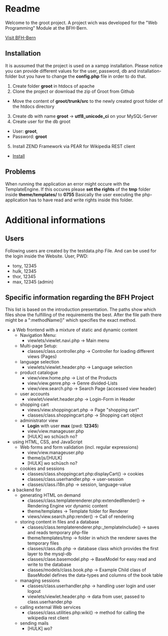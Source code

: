# Readme
Welcome to the groot project.
A project wich was developed for the "Web Programming" Module at the BFH-Bern.

[Visit BFH-Bern](http://http://www.ti.bfh.ch/)

## Installation
It is aussumed that the project is used on a xampp installation.
Please notice you can provide different values for the user, password, db and installation-folder but you have to change the **config.php** file in order to do that.
1. Create folder **groot** in htdocs of apache
2. Clone the project or download the zip of Groot from Github
  * Move the content of **groot/trunk/src** to the newly created groot folder of the htdocs directory
3. Create db with name **groot** -> **utf8_unicode_ci** on your MySQL-Server
4. Create user for the db groot
  * User: **groot**,
  * Password: **groot**
5. Install ZEND Framework via PEAR for Wikipedia REST client
  * [Install](https://code.google.com/p/zend/)

## Problems
When running the application an error might occure with the TemplateEngine.
If this occures please **set the rights** of the **tmp** folder inside **theme/templates/** to **0755**
Basically the user executing the php-application has to have read and write rights inside this folder.

# Additional informations
## Users
Following users are created by the testdata.php File.
And can be used for the login inside the Website.
User, PWD:
* tony, 12345
* hulk, 12345
* thor, 12345
* max, 12345 (admin)

## Specific information regarding the BFH Project
This list is based on the introduction presentation.
The paths show which files show the fulfilling of the requirements the best.
After the file path there might be a ":methodName()" which specifies the
exact method.
* a Web frontend with a mixture of static and dynamic content
  * Navigation Menu:
    * viewlets/viewlet.navi.php -> Main menu
  * Multi-page Setup:
    * classes/class.controller.php -> Controller for loading different views (Pages)
  * language selection
    * viewlets/viewlet.header.php -> Language selection
  * product catalogue
    * view/view.home.php -> List of the Products
    * view/view.genre.php -> Genre divided-Lists
    * view/view.search.php -> Search Page (accessed view header)
  * user accounts
    * viewlet/viewlet.header.php -> Login-Form in Header
  * shopping cart
    * views/view.shoppingcart.php -> Page "shopping cart"
    * classes/class.shoppingcart.php -> Shopping cart object
  * administrator view
    * **Login** with user **max** (pwd: **12345**)
    * view/view.manageuser.php
    * [HULK] wo schüsch no?
* using HTML, CSS, and JavaScript
  * Web forms and form validation (incl. regular expressions)
    * view/view.manageuser.php
    * theme/js/[HULK]
    * [HULK] wo schüsch no?
  * cookies and sessions
    * classes/class.shoppingcart.php:displayCart() -> cookies
    * classes/class.userhandler.php -> user-session
    * classes/class.i18n.php -> session, language-value
* a backend for
  * generating HTML on demand
    * classes/class.templaterenderer.php:extendedRender() -> Rendering Engine vor dynamic content
    * theme/templates -> Template folder for Renderer
    * views/view.search.php:render() -> Call of rendering
  * storing content in files and a database
    * classes/class.templaterenderer.php:_templateInclude() -> saves and reads temporary php-file
    * theme/templates/tmp -> folder in which the renderer saves the temporary files
    * classes/class.db.php -> database class which provides the first layer to the mysql-db
    * classes/clase.basemodel.php -> BaseModel for easy read and write to the database
    * classes/models/class.book.php -> Example Child class of BaseModel defines the data-types and columns of the book table
  * managing sessions
    * classes/class.userhandler.php -> handling user login and user logout
    * viewlets/viewlet.header.php -> data from user, passed to class.userhander.php
  * calling external Web services
    * classes/class.utilities.php:wiki() -> method for calling the wikipedia rest client
  * sending mails
    * [HULK] wo?